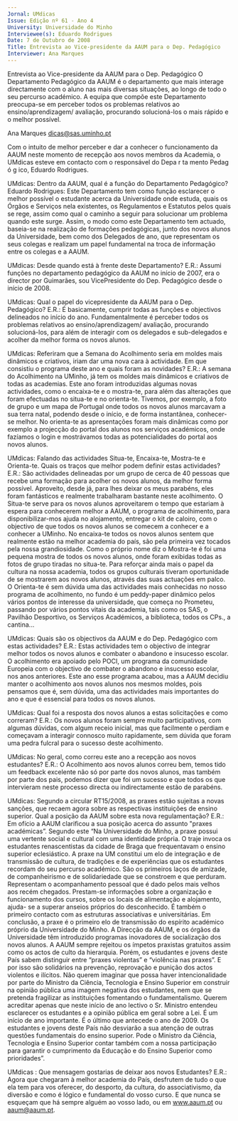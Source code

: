 ```yaml
---
Jornal: UMdicas
Issue: Edição nº 61 - Ano 4
University: Universidade do Minho
Interviewee(s): Eduardo Rodrigues
Date: 7 de Outubro de 2008
Title: Entrevista ao Vice-presidente da AAUM para o Dep. Pedagógico
Interviewer: Ana Marques
---
```


Entrevista ao Vice-presidente da AAUM para o Dep. Pedagógico
O Departamento Pedagógico da AAUM é o departamento que mais
interage directamente com o aluno nas mais diversas situações,
ao longo de todo o seu percurso académico. A equipa que compõe
este Departamento preocupa-se em perceber todos os problemas relativos
ao ensino/aprendizagem/ avaliação, procurando solucioná-los o mais
rápido e o melhor possível.

Ana Marques
dicas@sas.uminho.pt

Com o intuito de melhor perceber e
dar a conhecer o funcionamento
da AAUM neste momento de
recepção aos novos membros da
Academia, o UMdicas esteve em
contacto com o responsável do
Depa r ta mento Pedag ó g ico,
Eduardo Rodrigues.

UMdicas: Dentro da AAUM, qual é a
função do Departamento
Pedagógico?
Eduardo Rodrigues: Este
Departamento tem como função
esclarecer o melhor possível o
estudante acerca da Universidade
onde estuda, quais os Órgãos e
Serviços nela existentes, os
Regulamentos e Estatutos pelos
quais se rege, assim como qual o
caminho a seguir para solucionar
um problema quando este surge.
Assim, o modo como este
Departamento tem actuado,
baseia-se na realização de
formações pedagógicas, junto dos
novos alunos da Universidade,
bem como dos Delegados de ano,
que representam os seus colegas
e realizam um papel fundamental
na troca de informação entre os
colegas e a AAUM.

UMdicas: Desde quando está à
frente deste Departamento?
E.R.: Assumi funções no
departamento pedagógico da
AAUM no início de 2007, era o
director por Guimarães, sou VicePresidente do Dep. Pedagógico
desde o início de 2008.

UMdicas: Qual o papel do vicepresidente da AAUM para o Dep.
Pedagógico?
E.R.: É basicamente, cumprir todas
as funções e objectivos
delineados no início do ano.
Fundamentalmente é perceber
todos os problemas relativos ao
ensino/aprendizagem/ avaliação,
procurando solucioná-los, para
além de interagir com os
delegados e sub-delegados e
acolher da melhor forma os novos
alunos.

UMdicas: Referiram que a Semana
do Acolhimento seria em moldes
mais dinâmicos e criativos, iriam
dar uma nova cara à actividade.
Em que consistiu o programa
deste ano e quais foram as
novidades?
E.R.: A semana do Acolhimento na
UMinho, já tem os moldes mais
dinâmicos e criativos de todas as
academias.
Este ano foram introduzidas
algumas novas actividades, como
o encaixa-te e o mostra-te, para
além das alterações que foram
efectuadas no situa-te e no
orienta-te.
Tivemos, por exemplo, a foto de
grupo e um mapa de Portugal onde
todos os novos alunos marcavam
a sua terra natal, podendo desde o
início, e de forma instantânea,
conhecer-se melhor.
No orienta-te as apresentações
foram mais dinâmicas como por
exemplo a projecção do portal dos
alunos nos serviços académicos,
onde fazíamos o login e
mostrávamos todas as
potencialidades do portal aos
novos alunos.

UMdicas: Falando das actividades
Situa-te, Encaixa-te, Mostra-te e
Orienta-te. Quais os traços que
melhor podem definir estas
actividades?
E.R.: São actividades delineadas
por um grupo de cerca de 40
pessoas que recebe uma
formação para acolher os novos
alunos, da melhor forma possível.
Aproveito, desde já, para lhes
deixar os meus parabéns,
eles foram fantásticos e
realmente trabalharam bastante
neste acolhimento.
O Situa-te serve para os novos
alunos aproveitarem o tempo que
estariam à espera para
conhecerem melhor a AAUM, o
programa de acolhimento, para
disponibilizar-mos ajuda no
alojamento, entregar o kit de
caloiro, com o objectivo de que
todos os novos alunos se
comecem a conhecer e a conhecer
a UMinho.
No encaixa-te todos os novos
alunos sentem que realmente
estão na melhor academia do país,
são pela primeira vez tocados pela
nossa grandiosidade.
Como o próprio nome diz o Mostra-te é foi uma pequena mostra de
todos os novos alunos, onde foram
exibidas todas as fotos de grupo
tiradas no situa-te.
Para reforçar ainda mais o papel
da cultura na nossa academia,
todos os grupos culturais tiveram
oportunidade de se mostrarem
aos novos alunos, através das
suas actuações em palco.
O Orienta-te é sem dúvida uma das
actividades mais conhecidas no
nosso programa de acolhimento,
no fundo é um peddy-paper
dinâmico pelos vários pontos de
interesse da universidade, que
começa no Prometeu, passando
por vários pontos vitais da
academia, tais como os SAS, o
Pavilhão Desportivo, os Serviços
Académicos, a biblioteca, todos os
CPs., a cantina...

UMdicas: Quais são os objectivos
da AAUM e do Dep. Pedagógico com
estas actividades?
E.R.: Estas actividades tem o
objectivo de integrar melhor todos
os novos alunos e combater o
abandono e insucesso escolar.
O acolhimento era apoiado pelo
POCI, um programa da
comunidade Europeia com o
objectivo de combater o abandono
e insucesso escolar, nos anos
anteriores.
Este ano esse programa acabou,
mas a AAUM decidiu manter o
acolhimento aos novos alunos nos
mesmos moldes, pois pensamos
que é, sem dúvida, uma das
actividades mais importantes do
ano e que é essencial para todos
os novos alunos.

UMdicas: Qual foi a resposta dos
novos alunos a estas solicitações
e como correram?
E.R.: Os novos alunos foram
sempre muito participativos, com
algumas dúvidas, com algum
receio inicial, mas que facilmente o
perdiam e começavam a interagir
connosco muito rapidamente, sem
dúvida que foram uma pedra
fulcral para o sucesso deste
acolhimento.

UMdicas: No geral, como correu
este ano a recepção aos novos
estudantes?
E.R.: O Acolhimento aos novos
alunos correu bem, temos tido um
feedback excelente não só por
parte dos novos alunos, mas
também por parte dos pais,
podemos dizer que foi um sucesso
e que todos os que intervieram
neste processo directa ou
indirectamente estão de 
parabéns.

UMdicas: Segundo a circular RT15/2008, as praxes estão sujeitas
a novas sanções, que recaem
agora sobre as respectivas
instituições de ensino superior.
Qual a posição da AAUM sobre esta
nova regulamentação?
E.R.: Em ofício a AAUM clarificou a
sua posição acerca do assunto
"praxes académicas”.
Segundo este “Na Universidade do
Minho, a praxe possui uma
vertente social e cultural com uma
identidade própria.
O traje invoca os estudantes
renascentistas da cidade de Braga
que frequentavam o ensino
superior eclesiástico.
A praxe na UM constitui um elo de
integração e de transmissão de
cultura, de tradições e de
experiências que os estudantes
recordam do seu percurso
académico.
São os primeiros laços de
amizade, de companheirismo e de
solidariedade que se constroem e
que perduram.
Representam o acompanhamento
pessoal que é dado pelos mais
velhos aos recém chegados.
Prestam-se informações sobre a
organização e funcionamento dos
cursos, sobre os locais de
alimentação e alojamento, ajuda-
se a superar anseios próprios do
desconhecido.
É também o primeiro contacto com
as estruturas associativas e
universitárias.
Em conclusão, a praxe é o primeiro
elo de transmissão do espírito
académico próprio da
Universidade do Minho.
A Direcção da AAUM, e os órgãos da
Universidade têm introduzido
programas inovadores de
socialização dos novos alunos.
A AAUM sempre rejeitou os
ímpetos praxistas gratuitos assim
como os actos de culto da
hierarquia.
Porém, os estudantes e jovens
deste País sabem distinguir entre
“praxes violentas” e “violência nas
praxes”. E por isso são solidários
na prevenção, reprovação e
punição dos actos violentos e
ilícitos.
Não querem imaginar que possa
haver intencionalidade por parte
do Ministro da Ciência, Tecnologia
e Ensino Superior em construir na
opinião pública uma imagem
negativa dos estudantes, nem que
se pretenda fragilizar as
instituições fomentando o
fundamentalismo.
Querem acreditar apenas que
neste início de ano lectivo o Sr.
Ministro entendeu esclarecer os
estudantes e a opinião pública em
geral sobre a Lei.
É um início de ano importante. É o
último que antecede o ano de
2009.
Os estudantes e jovens deste País
não desviarão a sua atenção de
outras questões fundamentais do
ensino superior.
Pode o Ministro da Ciência,
Tecnologia e Ensino Superior
contar também com a nossa
participação para garantir o
cumprimento da Educação e do
Ensino Superior como
prioridades”.

UMdicas : Que mensagem
gostarias de deixar aos novos
Estudantes?
E.R.: Agora que chegaram à melhor
academia do País, desfrutem de
tudo o que ela tem para vos
oferecer, do desporto, da cultura,
do associativismo, da diversão e
como é lógico e fundamental do
vosso curso.
E que nunca se esqueçam que há
sempre alguém ao vosso lado, ou
em www.aaum.pt ou
aaum@aaum.pt.